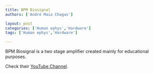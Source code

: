 ```yaml
---
title: BPM Biosignal
authors: ['André Maia Chagas']

layout: post
categories: ['Human ephys','Hardware']
tags: ['Human ephys','Hardware']

---
```


BPM Biosignal is a two stage amplifier created mainly for educational purposes. 

Check their [YouTube Channel](https://www.youtube.com/c/BPMbiosignals).